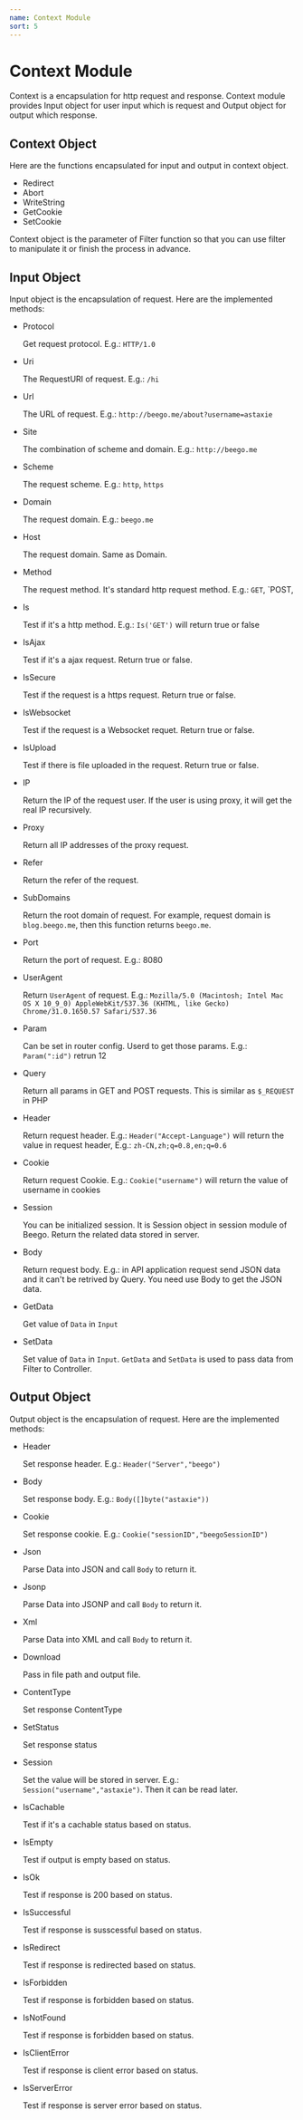 ```yaml
---
name: Context Module
sort: 5
---
```


# Context Module

Context is a encapsulation for http request and response. Context module provides Input object for user input which is request and Output object for output which response.

## Context Object

Here are the functions encapsulated for input and output in context object.
- Redirect
- Abort
- WriteString
- GetCookie
- SetCookie

Context object is the parameter of Filter function so that you can use filter to manipulate it or finish the process in advance.

## Input Object

Input object is the encapsulation of request. Here are the implemented methods:

- Protocol

  Get request protocol. E.g.: `HTTP/1.0`
	
- Uri

  The RequestURI of request. E.g.: `/hi`
	
- Url

  The URL of request. E.g.: `http://beego.me/about?username=astaxie`
	
- Site

  The combination of scheme and domain. E.g.: `http://beego.me`

- Scheme
  
  The request scheme. E.g.: `http`, `https`
	
- Domain

  The request domain. E.g.: `beego.me`
	
- Host

  The request domain. Same as Domain.
	
- Method

  The request method. It's standard http request method. E.g.: `GET`, `POST,
	
- Is

  Test if it's a http method. E.g.: `Is('GET')` will return true or false
	
- IsAjax

  Test if it's a ajax request. Return true or false.
	
- IsSecure

  Test if the request is a https request. Return true or false.
	
- IsWebsocket

  Test if the request is a Websocket requet. Return true or false.
	
- IsUpload

  Test if there is file uploaded in the request. Return true or false.
	
- IP

  Return the IP of the request user. If the user is using proxy, it will get the real IP recursively.
	
- Proxy

  Return all IP addresses of the proxy request.
	
- Refer

  Return the refer of the request.
	
- SubDomains

  Return the root domain of request. For example, request domain is `blog.beego.me`, then this function returns `beego.me`.
	
- Port

  Return the port of request. E.g.: 8080
	
- UserAgent

  Return `UserAgent` of request. E.g.: `Mozilla/5.0 (Macintosh; Intel Mac OS X 10_9_0) AppleWebKit/537.36 (KHTML, like Gecko) Chrome/31.0.1650.57 Safari/537.36`

- Param
  
  Can be set in router config. Userd to get those params. E.g.: `Param(":id")` retrun 12
	
- Query

  Return all params in GET and POST requests. This is similar as `$_REQUEST` in PHP
	
- Header

  Return request header. E.g.: `Header("Accept-Language")` will return the value in request header, E.g.: `zh-CN,zh;q=0.8,en;q=0.6`
	
- Cookie

  Return request Cookie. E.g.: `Cookie("username")` will return the value of username in cookies
	
- Session

  You can be initialized session. It is Session object in session module of Beego. Return the related data stored in server.
	
- Body
  
  Return request body. E.g.: in API application request send JSON data and it can't be retrived by Query. You need use Body to get the JSON data.
	
- GetData

  Get value of `Data` in `Input`
	
- SetData			

  Set value of `Data` in `Input`. `GetData` and `SetData` is used to pass data from Filter to Controller.
	
## Output Object

Output object is the encapsulation of request. Here are the implemented methods:

- Header

  Set response header. E.g.: `Header("Server","beego")`
	
- Body

  Set response body. E.g.: `Body([]byte("astaxie"))`

- Cookie

  Set response cookie. E.g.: `Cookie("sessionID","beegoSessionID")`
	
- Json

  Parse Data into JSON and call `Body` to return it.
	
- Jsonp

  Parse Data into JSONP and call `Body` to return it.
	
- Xml

  Parse Data into XML and call `Body` to return it.
	
- Download

  Pass in file path and output file.
	
- ContentType

  Set response ContentType
	
- SetStatus

  Set response status
	
- Session

  Set the value will be stored in server. E.g.: `Session("username","astaxie")`. Then it can be read later.
	
- IsCachable

  Test if it's a cachable status based on status.
	
- IsEmpty

  Test if output is empty based on status.
	
- IsOk

  Test if response is 200 based on status.

- IsSuccessful

  Test if response is susscessful based on status.
		
- IsRedirect

  Test if response is redirected based on status.

- IsForbidden

  Test if response is forbidden based on status.
	
- IsNotFound

  Test if response is forbidden based on status.
	
- IsClientError

  Test if response is client error based on status.
	
- IsServerError

  Test if response is server error based on status.

